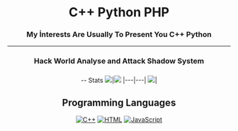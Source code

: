 <h1 align="center">C++ Python PHP </h1>
<h3 align="center">My İnterests Are Usually To Present You C++ Python
</h3>

---
<h3 align="center">Hack World Analyse and Attack Shadow System</h3>
 <h3 align="center"><h3 align="center"></h3></h3>
</h3>

<div align="center">
   <a href="https://discord.com/users/852630381614071858" target="_blank">
    
   </a>
 
-- Stats
<img src="https://github-readme-stats.vercel.app/api?username=wizwaghan&&show_icons=true&count_private=true&theme=github_dark">|<img src="https://github-readme-streak-stats.herokuapp.com/?user=jaydeep-yadav&theme=blueberry_duo"/>
|---|---|
<img src="https://github-readme-stats.vercel.app/api/top-langs/?username=yelna17&layout=compact&theme=github_dark"/>|

## Programming Languages

<p>
    <a href="#"><img alt="C++" src="https://img.shields.io/badge/C++%20-%2300599C.svg?logo=c%2B%2B&logoColor=white"></a>
    <a href="#"><img alt="HTML" src="https://img.shields.io/badge/HTML%20-%23E34F26.svg?logo=html5&logoColor=white"></a>
    <a href="#"><img alt="JavaScript" src="https://img.shields.io/badge/JavaScript%20-%23F7DF1E.svg?logo=javascript&logoColor=black"></a>
</p>

